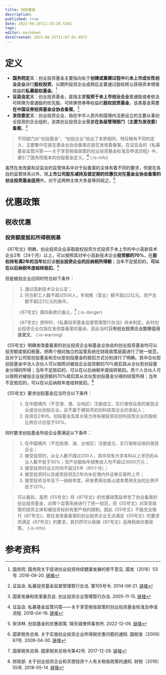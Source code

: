 ```yaml
---
title: 创投基金
description: 
published: true
date: 2023-08-25T11:35:20.530Z
tags: 
editor: markdown
dateCreated: 2023-08-25T11:07:01.997Z
---
```


# 定义
- **国务院定义**：创业投资基金主要指向处于**创建或重建过程中**的**未上市成长性创业企业**进行**股权投资**，以期所投资企业成熟后主要通过股权转让获得资本增值收益的**私募股权基金**。[^1]
- **证监会定义**：创业投资基金，是指主要**投资于未上市创业企业**普通股或者依法可转换为普通股的优先股、可转换债券等权益的**股权投资基金**，该类基金需要**在中国证券投资基金业协会备案**。[^2]
- **发改委定义**：创业投资企业，指在中华人民共和国境内注册设立的主要从事创业投资的企业组织，该类创业投资企业需要**在各级管理部门（主要为发改委）备案**。[^3]

> 不同部门对“创投基金”、“创投企业”给出了本质相同，特征略有不同的定义，主要集中在是在基金业协会备案还是在发改委备案。在证监会的《私募基金监管问答——关于享受税收政策的创业投资基金标准及申请流程》中，援引了国务院版本的创投基金定义。[^4]
{.is-info}

虽然在发改委和证监会的监管体系中对于拟备案的主体有着不同的要求，但是在各自的监管体系以外，除**上市公司股东减持及锁定期的优惠仅对在基金业协会备案的创业投资基金适用**外，对于这两种主体大多是等同视之。[^5]

# 优惠政策
## 税收优惠
### 投资额度抵扣所得税税基

《87号文》明确，创业投资企业采取股权投资方式投资于未上市的中小高新技术企业2年（24个月）以上，可以按照其对中小高新技术企业**投资额的70%**，在**股权持有满2年的当年**抵扣该**创业投资企业的应纳税所得额**；当年不足抵扣的，**可以在以后纳税年度结转抵扣**。[^6]

但是被投企业应同时符合如下条件：
> 1. 通过高新技术企业认定；
> 2. 符合职工人数不超过500人，年销售（营业）额不超过2亿元，资产总额不超过2亿元的条件。

> 《87号文》第四条款已废止。[^7]
{.is-danger}

> 《87号文》颁布时，《私募投资基金监督管理暂行办法》尚未制定，此时创业投资企业仅指在发改委备案的基金，因此当时**只有创业投资企业能够适用该发文**。
{.is-warning}

《55号文》明确发改委备案的创业投资企业和基金业协会的创业投资基金均可以投资额度抵扣税基，把两个相对独立的监管系统在财政政策层面进行了统一规范，且对于公司型创投基金和合伙型创投基金的抵扣方式分别进行了明确。其中合伙型创投基金中法人合伙人可以按照对被投企业投资额的70%抵扣其从合伙型创投基金分得的所得；当年不足抵扣的，可以在以后纳税年度结转抵扣。而个人合伙人可以按照对被投企业投资额的70%抵扣其从合伙型创投基金分得的经营所得；当年不足抵扣的，可以在以后纳税年度结转抵扣。[^8]

《55号文》要求创投基金应当符合以下条件：
> 1. 在中国境内（不含港、澳、台地区）注册成立、实行查账征收的居民企业或合伙创投企业，且不属于被投资初创科技型企业的发起人；
> 2. 投资后2年内，创投基金及其关联方持有被投资初创科技型企业的股权比例合计应低于50%。

同时要求创投基金所投企业需满足以下条件：
> 1. 在中国境内（不包括港、澳、台地区）注册成立、实行查账征收的居民企业；
> 2. 接受投资时，从业人数不超过200人，其中具有大学本科以上学历的从业人数不低于30%；资产总额和年销售收入均不超过3000万元；
> 3. 接受投资时设立时间不超过5年（60个月）；
> 4. 接受投资时以及接受投资后2年内未在境内外证券交易所上市；
> 5. 接受投资当年及下一纳税年度，研发费用总额占成本费用支出的比例不低于20%。

> 可以看到，虽然《55号文》将《87号文》的优惠政策延申至了协会备案的创业投资基金，对两个监管系统进行了统一规范，但《55号文》对享受政策的投资主体和被投资标的有更严格的限制。因此《55号文》不能完全取代《87号文》，若在发改委备案的创业投资企业无法满足《55号文》的要求而满足《87号文》的要求，其仍然可以依据《87号文》适用税收优惠政策。
{.is-info}








# 参考资料

[^1]: 国务院. 国务院关于促进创业投资持续健康发展的若干意见.	国发〔2016〕53号. 	2016-09-20. [链接](https://www.gov.cn/zhengce/content/2016-09/20/content_5109936.htm)
[^2]: 证监会. 私募投资基金监督管理暂行办法. 第105号令. 2014-08-21. [链接](http://www.csrc.gov.cn/csrc/c101939/c1045352/content.shtml)
[^3]: 国家发展和改革委员会. 创业投资企业管理暂行办法. 2005-11-15. [链接](https://www.ndrc.gov.cn/xxgk/zcfb/fzggwl/200511/t20051115_960676.html)
[^4]: 证监会. 私募基金监管问答——关于享受税收政策的创业投资基金标准及申请流程. 2019-04-19. [链接](http://www.csrc.gov.cn/csrc/c101939/c1045346/content.shtml)
[^5]: 宋洪林. 创投基金的优惠政策. 锦天城律师事务所. 2022-12-09. [链接](https://www.allbrightlaw.com/CN/10475/a45b8c9d5b64849e.aspx)
[^6]: 国家税务总局. 关于实施创业投资企业所得税优惠问题的通知. 国税发〔2009〕87号. 2009-04-30. [链接](https://shanghai.chinatax.gov.cn/zcfw/zcfgk/qysds/201308/t404281.html)
[^7]: 国家税务总局. 国家税务总局令第42号. 2017-12-29. [链接](https://www.gov.cn/gongbao/content/2018/content_5277697.htm)
[^8]: 财政部. 关于创业投资企业和天使投资个人有关税收政策的通知. 财税〔2018〕55号. 2018-05-14. [链接](https://www.amac.org.cn/businessservices_2025/jjfwyw/jjfw/jjss/ssflfg/sds/202012/t20201222_12012.html)
